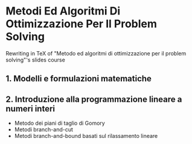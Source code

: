 # Metodi Ed Algoritmi Di Ottimizzazione Per Il Problem Solving
Rewriting in TeX of "Metodo ed algoritmi di ottimizzazione per il problem solving"'s slides course

## 1. Modelli e formulazioni matematiche

## 2. Introduzione alla programmazione lineare a numeri interi
  * Metodo dei piani di taglio di Gomory
  * Metodi branch-and-cut
  * Metodi branch-and-bound basati sul rilassamento lineare
